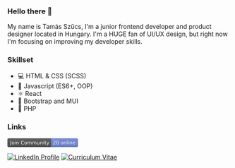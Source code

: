 ### Hello there 👋

My name is Tamás Szűcs, I'm a junior frontend developer and product designer located in Hungary. I'm a HUGE fan of UI/UX design, but right now I'm focusing on improving my developer skills.

### Skillset
- 💻 HTML & CSS (SCSS)
- 💛 Javascript (ES6+, OOP)
- ⚛ React
- 💌 Bootstrap and MUI
- 💜 PHP

### Links

<svg xmlns="http://www.w3.org/2000/svg" xmlns:xlink="http://www.w3.org/1999/xlink" width="160" height="20" role="img" aria-label="Join Community: 28 online"><title>Join Community: 28 online</title><linearGradient id="s" x2="0" y2="100%"><stop offset="0" stop-color="#bbb" stop-opacity=".1"/><stop offset="1" stop-opacity=".1"/></linearGradient><clipPath id="r"><rect width="160" height="20" rx="3" fill="#fff"/></clipPath><g clip-path="url(#r)"><rect width="99" height="20" fill="#555"/><rect x="99" width="61" height="20" fill="#7289da"/><rect width="160" height="20" fill="url(#s)"/></g><g fill="#fff" text-anchor="middle" font-family="Verdana,Geneva,DejaVu Sans,sans-serif" text-rendering="geometricPrecision" font-size="110"><text aria-hidden="true" x="505" y="150" fill="#010101" fill-opacity=".3" transform="scale(.1)" textLength="890">Join Community</text><text x="505" y="140" transform="scale(.1)" fill="#fff" textLength="890">Join Community</text><text aria-hidden="true" x="1285" y="150" fill="#010101" fill-opacity=".3" transform="scale(.1)" textLength="510">28 online</text><text x="1285" y="140" transform="scale(.1)" fill="#fff" textLength="510">28 online</text></g></svg>

<a href="https://www.linkedin.com/in/tamasszucs-dev/"><img src="imgs/linkedin.svg" alt="LinkedIn Profile"></a>
<a href="https://szucstamas.com/wp-content/uploads/2022/08/Szucs_Tamas-CV_EN_frontend_2022.pdf"><img src="imgs/cv.svg" alt="Curriculum Vitae"></a>

<!--

Here are some ideas to get you started:

- 🔭 I’m currently working on ...
- 🌱 I’m currently learning ...
- 👯 I’m looking to collaborate on ...
- 🤔 I’m looking for help with ...
- 💬 Ask me about ...
- 📫 How to reach me: ...
- 😄 Pronouns: ...
- ⚡ Fun fact: ...
-->
